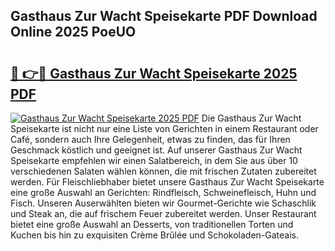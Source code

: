 ## Gasthaus Zur Wacht Speisekarte PDF Download Online 2025 PoeUO

# <h2><a href="http://gc8aphh.nevu.top/?p=Gasthaus+Zur+Wacht+Speisekarte">🔗 👉🔴 Gasthaus Zur Wacht Speisekarte 2025 PDF</a></h2>

[![Gasthaus Zur Wacht Speisekarte 2025 PDF](https://i.imgur.com/dBaPXMq.png)](http://gc8aphh.nevu.top/?p=Gasthaus+Zur+Wacht+Speisekarte)
Die Gasthaus Zur Wacht Speisekarte ist nicht nur eine Liste von Gerichten in einem Restaurant oder Café, sondern auch Ihre Gelegenheit, etwas zu finden, das für Ihren Geschmack köstlich und geeignet ist. Auf unserer Gasthaus Zur Wacht Speisekarte empfehlen wir einen Salatbereich, in dem Sie aus über 10 verschiedenen Salaten wählen können, die mit frischen Zutaten zubereitet werden. Für Fleischliebhaber bietet unsere Gasthaus Zur Wacht Speisekarte eine große Auswahl an Gerichten: Rindfleisch, Schweinefleisch, Huhn und Fisch. Unseren Auserwählten bieten wir Gourmet-Gerichte wie Schaschlik und Steak an, die auf frischem Feuer zubereitet werden. Unser Restaurant bietet eine große Auswahl an Desserts, von traditionellen Torten und Kuchen bis hin zu exquisiten Crème Brûlée und Schokoladen-Gateais.
